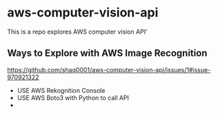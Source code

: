 # aws-computer-vision-api
This is a repo explores AWS computer vision API'

## Ways to Explore with AWS Image Recognition

https://github.com/shaq0001/aws-computer-vision-api/issues/1#issue-970921322

* USE AWS Rekognition Console
* USE AWS Boto3 with Python to call API
* 




